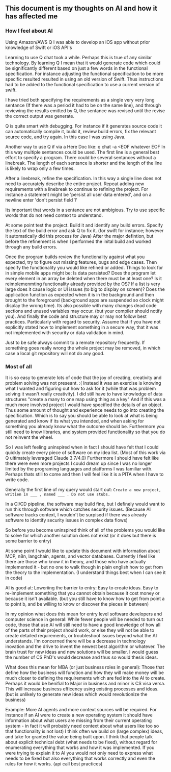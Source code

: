 ## This document is my thoughts on AI and how it has affected me

### How I feel about AI
Using Amazon/AWS Q I was able to develop an iOS app without prior knowledge of Swift or iOS API's

Learning to use Q chat took a while. Perhaps this is true of any similar technology.
By learning Q I mean that it would generate code which could be significantly different based on just a few words in the functional specification.
For instance adjusting the functional specification to be more specific resulted resulted in using an old version of Swift.
Thus instructions had to be added to the functional specification to use a current version of swift.

I have tried both specifying the requirements as a single very very long sentance (If there was a period it had to be on the same line), and through reviewing the results emitted by Q, the sentance was revised until the revise the correct output was generate.

Q is quite smart with debugging. For instance if it generates source code it can automatically compile it, build it, review build errors, fix the relevant source code, and try again. In this case I was using Java.

Another way to use Q if via a Here Doc like: q chat -a <EOF whatever EOF
In this way multiple sentances could be used. The first line is a general best effort to specify a program. There could be several sentances without a linebreak. The length of each sentance is shorter and the length of the line is likely to wrap only a few times.

After a linebreak, refine the specification. In this way a single line does not need to accurately describe the entire project. Repeat adding new requirements with a linebreak to continue to refining the project. For instance a statement might be 'persist all user data entered', and on a newline enter 'don't persist field 1'

Its important that words in a sentance are not ambigious. Try to use specific words that do not need context to understand.

At some point test the project. Build it and identify any build errors. Specify the text of the build error and ask Q to fix it. (for swift for instance; however it automatically did this process for Java) After the major defintion, but before the refinement is when I performed the inital build and worked through any build errors.

Once the program builds review the functionality against what you expected, try to figure out missing features, bugs and edge cases. Then specify the functionality you would like refined or added. Things to look for in simple mobile apps might be: Is data persisted? Does the program let every element in an array be deleted when there must be at least one? Is it reimplemenmting functionality already provided by the OS? If a list is very large does it cause logic or UI issues (to big to display on screen)? Does the application function as expected when it is in the background and then brought to the foreground (background apps are suspended so clock might display the wrong time). Its also possible with many changes dead code sections and unused variables may occur. (but your compiler should notify you). And finally the code and structure may or may not follow best practices. Particularly with regard to security. Assume that if you have not explicitly stated how to implement something in a secure way, that it was not implemented with security or data validation in mind.

Just to be safe always commit to a remote repository frequently. If something goes really wrong the whole project may be removed, in which case a local git repository will not do any good.

### Most of all
It is so easy to generate lots of code that the joy of creating, creativity and problem solving was not preseant. :(
Instead it was an exercise is knowing what I wanted and figuring out how to ask for it (while that was problem solving it wasn't really creativity).
I did still have to have knowledge of data structures "create a many to one map using thing as a key" And if this was a much more involved project I would have specified the details of an object. Thus some amount of thought and experience needs to go into creating the specification. Which is to say you should be able to look at what is being generated and know if its what you intended, and when asking for something you already know what the outcome should be. Furthermore you still need to know libraries, and system provided functionality so that you do not reinvent the wheel.

So I was left feeling uninspired when in fact I should have felt that I could quickly create every piece of software on my idea list. (Most of this work via Q ultimately leveraged Claude 3.7/4.0) Furthermore I should have felt like there were even more projects I could dream up since I was no longer limited by the programing languages and platforms I was familiar with. Perhaps thats still to come and then I will feel like it is a PITA when I have to write code.

Generally the first line of my query would start out: `Create a new project, writien in ___ , named ___ . Do not use stubs.`

In a CI/CD pipeline, the software may build fine, but I definely would want to run this through software which catches security issues. (Because AI software tracks context, I wouldn't be surpised if there was already software to identify security issues in complex data flows)

So before you become uninspired think of all of the problems you would like to solve for which another solution does not exist (or it does but there is some barrier to entry)

At some point I would like to update this document with information about MCP, n8n, langchain, agents, and vector databases. Currently I feel like there are those who know it in theory, and those who have actually implemented it - but no one to walk though in plain english how to get from the theory to the implementation. (I understand things best when I can see it in code)

AI is good at:
Loweriing the barrier to entry: Easy to create ideas. Easy to re-implement something that you cannot obtain because it cost money or because it isn't available. (but you still have to know how to get from point a to point b, and be willing to know or discover the pieces in between)

In my opinion what does this mean for entry level software developers and computer science in general:
While fewer people will be needed to turn out code, those that use AI will still need to have a good knowledge of how all of the parts of their project should work, or else they will not be able to create detailed requirements, or troubleshoot issues beyond what the AI understands.
I'm concerned there will be a decrease in technology inovation and the drive to invent the newest best algorithm or whatever. The brain trust for new ideas and new solutions will be smaller. I would guess the number of CS PhD's would decrease and thus so would thesis ideas.

What does this mean for MBA (or just business roles in general):
Those that define how the business will function and how they will make money will be much closer to defining the requirements which are fed into the AI to create. Perhaps it would be benifial to Major in business and minor is CS visa versa.
This will increase business efficency using existing processes and ideas. (but is unlikely to generate new ideas which would revolutionize the business) 

Example: More AI agents and more context sources will be required. For instance if an AI were to create a new operating system it should have information about what users are missing from their current operating system - in fact it will probably need context about what users like too so that functionality is not lost) I think often we build on (large complex) ideas, and take for granted the value being built upon. I think that people talk about explicit technical debt (what needs to be fixed), without regard for enumerating everything that works and how it was implemented. If you were trying to explain it to AI you would not only need to express what needs to be fixed but also everything that works correctly and even the rules for how it works. (api call best practices)


